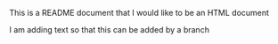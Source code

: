 This is a README document that 
I would like to be an HTML document

I am adding text so that this can be added by a branch
